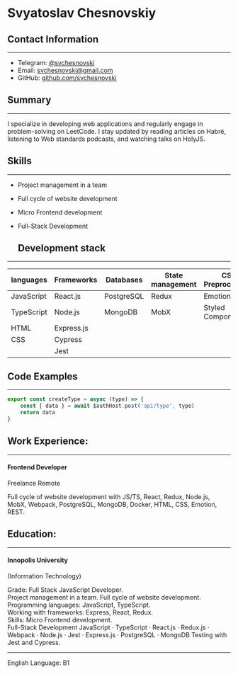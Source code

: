 # Svyatoslav Chesnovskiy

## Contact Information 
---
- Telegram: [@svchesnovski](https://t.me/svchesnovski)
- Email: [svchesnovski@gmail.com](mailto:svchesnovski@gmail.com)
- GitHub: [github.com/svchesnovski](https://github.com/svchesnovski)

## Summary
---
I specialize in developing web applications and regularly engage in problem-solving on LeetCode. 
I stay updated by reading articles on Habré, listening to Web standards podcasts, and watching talks on HolyJS.

## Skills
---
- Project management in a team 
- Full cycle of website development
- Micro Frontend development
- Full-Stack Development
  
  ## Development stack
---

| languages | Frameworks | Databases | State management | CSS Preprocessors | Module bundler | Containerization |
| ------ | ------ | ------ | ------ | ------ | ------| ------| 
| JavaScript | React.js  | PostgreSQL | Redux | Emotion |  Webpack | Docker | Jest |
| TypeScript | Node.js  | MongoDB | MobX| Styled Components | 
| HTML | Express.js | 
| CSS |  Cypress | 
||Jest|

## Code Examples
---
```javascript
export const createType = async (type) => {
    const { data } = await $authHost.post('api/type', type)
    return data
}
```

## Work Experience:
---
#### Frontend Developer
Freelance Remote

Full cycle of website development with JS/TS, React, Redux, Node.js, MobX, Webpack, PostgreSQL, MongoDB, Docker, HTML, CSS, Emotion, REST.

## Education:
---
#### Innopolis University

(Information Technology)

Grade: Full Stack JavaScript Developer.    
Project management in a team. Full cycle of website development.   
Programming languages: JavaScript, TypeScript.  
Working with frameworks: Express, React, Redux.   
Skills: Micro Frontend development.   
Full-Stack Development JavaScript · TypeScript · React.js · Redux.js · Webpack · Node.js · Jest · Express.js · PostgreSQL · MongoDB
Testing with Jest and Cypress.

---
English Language: B1